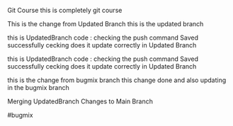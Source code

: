 Git Course
this is completely git course

This is the change from Updated Branch
this is the updated branch

this is UpdatedBranch code : checking the push command Saved successfully cecking does it update correctly in Updated Branch

this is UpdatedBranch code : checking the push command Saved successfully cecking does it update correctly in Updated Branch

this is the change from bugmix branch
this change done and also updating in the bugmix branch

Merging UpdatedBranch Changes to Main Branch

#bugmix